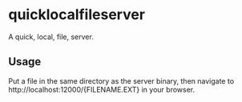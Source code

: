# quicklocalfileserver
A quick, local, file, server.

## Usage
Put a file in the same directory as the server binary, then navigate to http://localhost:12000/{FILENAME.EXT} in your browser.